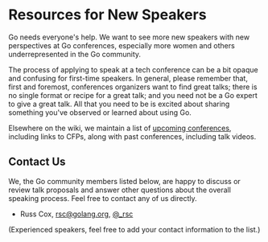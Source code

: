 # Resources for New Speakers

Go needs everyone's help.
We want to see more new speakers with new perspectives at Go conferences,
especially more women and others underrepresented in the Go community.

The process of applying to speak at a tech conference can be a bit opaque and confusing 
for first-time speakers.
In general, please remember that, first and foremost,
conferences organizers want to find great talks;
there is no single format or recipe for a great talk;
and you need not be a Go expert to give a great talk.
All that you need to be is excited about sharing something
you've observed or learned about using Go.

Elsewhere on the wiki, we maintain a list of [upcoming conferences](Conferences), including links to CFPs,
along with past conferences, including talk videos.

## Contact Us

We, the Go community members listed below,
are happy to discuss or review talk proposals
and answer other questions about the overall speaking process.
Feel free to contact any of us directly.

- Russ Cox, rsc@golang.org, [@_rsc](https://twitter.com/_rsc)

(Experienced speakers, feel free to add your contact information to the list.)